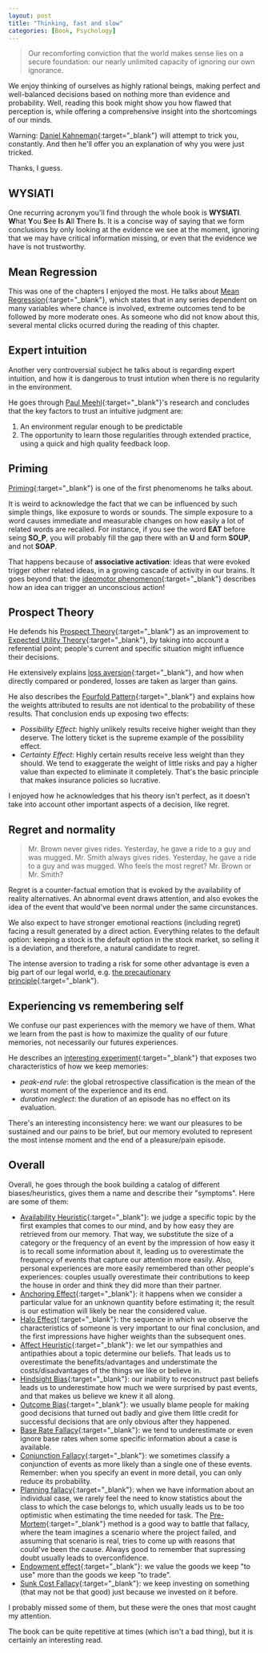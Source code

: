 ```yaml
---
layout: post
title: "Thinking, fast and slow"
categories: [Book, Psychology]
---
```


> Our recomforting conviction that the world makes sense lies on a secure foundation: our nearly unlimited capacity of ignoring our own ignorance.

We enjoy thinking of ourselves as highly rational beings, making perfect and well-balanced decisions based on nothing more than evidence and probability. Well, reading this book might show you how flawed that perception is, while offering a comprehensive insight into the shortcomings of our minds.

Warning: [Daniel Kahneman](https://pt.wikipedia.org/wiki/Daniel_Kahneman){:target="_blank"} will attempt to trick you, constantly. And then he'll offer you an explanation of why you were just tricked.

Thanks, I guess.

## WYSIATI

One recurring acronym you'll find through the whole book is **WYSIATI**. **W**hat **Y**ou **S**ee **I**s **A**ll **T**here **I**s. It is a concise way of saying that we form conclusions by only looking at the evidence we see at the moment, ignoring that we may have critical information missing, or even that the evidence we have is not trustworthy.

## Mean Regression

This was one of the chapters I enjoyed the most. He talks about [Mean Regression](https://fs.blog/2015/07/regression-to-the-mean/){:target="_blank"}, which states that in any series dependent on many variables where chance is involved, extreme outcomes tend to be followed by more moderate ones. As someone who did not know about this, several mental clicks ocurred during the reading of this chapter.

## Expert intuition

Another very controversial subject he talks about is regarding expert intuition, and how it is dangerous to trust intution when there is no regularity in the environment.

He goes through [Paul Meehl](https://en.wikipedia.org/wiki/Paul_E._Meehl){:target="_blank"}'s research and concludes that the key factors to trust an intuitive judgment are:
1. An environment regular enough to be predictable
2. The opportunity to learn those regularities through extended practice, using a quick and high quality feedback loop.

## Priming

[Priming](https://www.psychologytoday.com/intl/basics/priming){:target="_blank"} is one of the first phenomenoms he talks about.

It is weird to acknowledge the fact that we can be influenced by such simple things, like exposure to words or sounds. The simple exposure to a word causes immediate and measurable changes on how easily a lot of related words are recalled. For instance, if you see the word **EAT** before seing **SO_P**, you will probably fill the gap there with an **U** and form **SOUP**, and not **SOAP**.

That happens because of **associative activation**: ideas that were evoked trigger other related ideas, in a growing cascade of activity in our brains. It goes beyond that: the [ideomotor phenomenon](https://www.bbc.com/future/article/20130729-what-makes-the-ouija-board-move){:target="_blank"} describes how an idea can trigger an unconscious action!

## Prospect Theory

He defends his [Prospect Theory](https://en.wikipedia.org/wiki/Prospect_theory){:target="_blank"} as an improvement to [Expected Utility Theory](https://en.wikipedia.org/wiki/Expected_utility_hypothesis){:target="_blank"}, by taking into account a referential point; people's current and specific situation might influence their decisions.

He extensively explains [loss aversion](https://en.wikipedia.org/wiki/Loss_aversion){:target="_blank"}, and how when directly compared or pondered, losses are taken as larger than gains.

He also describes the [Fourfold Pattern](https://www.broyhillasset.com/2012/09/21/the-fourfold-pattern/){:target="_blank"} and explains how the weights attributed to results are not identical to the probability of these results. That conclusion ends up exposing two effects:
- *Possibility Effect*: highly unlikely results receive higher weight than they deserve. The lottery ticket is the supreme example of the possibility effect.
- *Certainty Effect*: Highly certain results receive less weight than they should. We tend to exaggerate the weight of little risks and pay a higher value than expected to eliminate it completely. That's the basic principle that makes insurance policies so lucrative.

I enjoyed how he acknowledges that his theory isn't perfect, as it doesn't take into account other important aspects of a decision, like regret.

## Regret and normality

> Mr. Brown never gives rides. Yesterday, he gave a ride to a guy and was mugged. Mr. Smith always gives rides. Yesterday, he gave a ride to a guy and was mugged. Who feels the most regret? Mr. Brown or Mr. Smith?

Regret is a counter-factual emotion that is evoked by the availability of reality alternatives. An abnormal event draws attention, and also evokes the idea of the event that would've been normal under the same circunstances.

We also expect to have stronger emotional reactions (including regret) facing a result generated by a direct action.
Everything relates to the default option: keeping a stock is the default option in the stock market, so selling it is a deviation, and therefore, a natural candidate to regret.

The intense aversion to trading a risk for some other advantage is even a big part of our legal world, e.g. [the precautionary principle](https://en.wikipedia.org/wiki/Precautionary_principle){:target="_blank"}.

## Experiencing vs remembering self

We confuse our past experiences with the memory we have of them. What we learn from the past is how to maximize the quality of our future memories, not necessarily our futures experiences.

He describes an [interesting experiment](https://mindhacks.com/2013/05/28/why-you-might-prefer-more-pain/){:target="_blank"} that exposes two characteristics of how we keep memories:
- *peak-end rule*: the global retrospective classification is the mean of the worst moment of the experience and its end.
- *duration neglect*: the duration of an episode has no effect on its evaluation.

There's an interesting inconsistency here: we want our pleasures to be sustained and our pains to be brief, but our memory evoluted to represent the most intense moment and the end of a pleasure/pain episode.

## Overall

Overall, he goes through the book building a catalog of different biases/heuristics, gives them a name and describe their "symptoms". Here are some of them:
- [Availability Heuristic](https://en.wikipedia.org/wiki/Availability_heuristic){:target="_blank"}: we judge a specific topic by the first examples that comes to our mind, and by how easy they are retrieved from our memory. That way, we substitute the size of a category or the frequency of an event by the impression of how easy it is to recall some information about it, leading us to overestimate the frequency of events that capture our attention more easily. Also, personal experiences are more easily remembered than other people's experiences: couples usually overestimate their contributions to keep the house in order and think they did more than their partner.
- [Anchoring Effect](https://en.wikipedia.org/wiki/Anchoring_(cognitive_bias)){:target="_blank"}: it happens when we consider a particular value for an unknown quantity before estimating it; the result is our estimation will likely be near the considered value.
- [Halo Effect](https://en.wikipedia.org/wiki/Halo_effect){:target="_blank"}: the sequence in which we observe the characteristics of someone is very important to our final conclusion, and the first impressions have higher weights than the subsequent ones.
- [Affect Heuristic](https://en.wikipedia.org/wiki/Affect_heuristic){:target="_blank"}: we let our sympathies and antipathies about a topic determine our beliefs. That leads us to overestimate the benefits/advantages and understimate the costs/disadvantages of the things we like or believe in.
- [Hindsight Bias](https://en.wikipedia.org/wiki/Hindsight_bias){:target="_blank"}: our inability to reconstruct past beliefs leads us to underestimate how much we were surprised by past events, and that makes us believe we knew it all along.
- [Outcome Bias](https://en.wikipedia.org/wiki/Outcome_bias){:target="_blank"}: we usually blame people for making good decisions that turned out badly and give them little credit for successful decisions that are only obvious after they happened.
- [Base Rate Fallacy](https://thedecisionlab.com/biases/base-rate-fallacy/){:target="_blank"}: we tend to underestimate or even ignore base rates when some specific information about a case is available.
- [Conjunction Fallacy](https://en.wikipedia.org/wiki/Conjunction_fallacy){:target="_blank"}: we sometimes classify a conjunction of events as more likely than a single one of these events. Remember: when you specify an event in more detail, you can only reduce its probability.
- [Planning fallacy](https://en.wikipedia.org/wiki/Planning_fallacy){:target="_blank"}: when we have information about an individual case, we rarely feel the need to know statistics about the class to which the case belongs to, which usually leads us to be too optimistic when estimating the time needed for task. The [Pre-Mortem](https://en.wikipedia.org/wiki/Pre-mortem){:target="_blank"} method is a good way to battle that fallacy, where the team imagines a scenario where the project failed, and assuming that scenario is real, tries to come up with reasons that could've been the cause. Always good to remember that supressing doubt usually leads to overconfidence.
- [Endowment effect](https://en.wikipedia.org/wiki/Endowment_effect){:target="_blank"}: we value the goods we keep "to use" more than the goods we keep "to trade".
- [Sunk Cost Fallacy](https://en.wikipedia.org/wiki/Sunk_cost){:target="_blank"}: we keep investing on something (that may not be that good) just because we invested on it before.

I probably missed some of them, but these were the ones that most caught my attention.

The book can be quite repetitive at times (which isn't a bad thing), but it is certainly an interesting read.